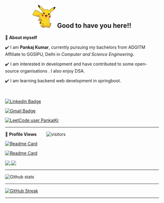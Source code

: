 <!-- README FILE CODE -->



<!-- WAKING HAND WITH GOOD TO HAVE YOU TEXT-->
<h2 align=center><img src="https://github.com/Pankaj4398/Pankaj4398/blob/11f6a59a38ee36e47c1861b0a09c0e312858a118/Resources/pikachu-pokemon.gif" width="75" height="75"/> Good to have you here!!</h2>


<!--ABOUT ME CODE-->
🌱 **About myself**
<br>

✔️ I am **Pankaj Kumar**, currently pursuing my bachelors from ADGITM Affiliate to GGSIPU, Delhi in *Computer and Science Engineering*. <br>

✔️ I am interested in development and have contributed to some open-source organisations . I also enjoy DSA. <br>

✔️ I am learning backend web development in springboot.<br>


<br>



<!-- SOCAIL MEDIA HANDLES -->
[![Linkedin Badge](https://img.shields.io/badge/-PankajKumar-blue?style=flat-square&logo=Linkedin&logoColor=white&link=https://www.linkedin.com/in/pankaj-kumar-732956174/)](https://www.linkedin.com/in/pankaj-kumar-732956174/)

[![Gmail Badge](https://img.shields.io/badge/-pk2018student@gmail.com-c14438?style=flat-square&logo=Gmail&logoColor=white&link=mailto:pk2018student@gmail.com)](mailto:pk2018student@gmail.com)

[![LeetCode user PankajKr](https://img.shields.io/badge/dynamic/json?style=for-the-badge&labelColor=black&color=%23ffa116&label=Solved&query=solvedOverTotal&url=https%3A%2F%2Fleetcode-badge.vercel.app%2Fapi%2Fusers%2FPankajKr&logo=leetcode&logoColor=yellow)](https://leetcode.com/PankajKr/)

---

<!-- STATISTICS ABOUT PROFILE -->


 
<!--  PROFILES VIEWS -->
🌱 **Profile Views**&nbsp;&nbsp;&nbsp;&nbsp;&nbsp;&nbsp;&nbsp;
![visitors](https://profile-counter.glitch.me/Pankaj4398/count.svg?align=center)

<!-- PINNED REPOS -->

[![Readme Card](https://github-readme-stats.vercel.app/api/pin/?username=Pankaj4398&repo=Object-Modeling-CodingGame-Jukebox&style=flat-square&theme=dark&show_icons=true)](https://github.com/Pankaj4398/Object-Modeling-CodingGame-Jukebox.git)

[![Readme Card](https://github-readme-stats.vercel.app/api/pin/?username=Pankaj4398&repo=QMoney&style=flat-square&theme=dark&show_icons=true)](https://github.com/Pankaj4398/QMoney.git)



<a href="https://github.com/Pankaj4398/Object-Modeling-CodingGame-Jukebox.git">
  <img align="center" src="https://github-readme-stats.vercel.app/api/pin/?username=Pankaj4398&repo=Object-Modeling-CodingGame-Jukebox&theme=dark&show_icons=true" />
</a>
<a href="https://github.com/Pankaj4398/QMoney.git">
  <img align="center" src="https://github-readme-stats.vercel.app/api/pin/?username=Pankaj4398&repo=QMoney&theme=dark&show_icons=true"/>
</a>
<hr>

<!-- GITHUB STATISTICS -->
![Github stats](https://github-readme-stats.vercel.app/api?username=Pankaj4398&show_icons=true&theme=radical)
 
 
 <hr>
 
<!--  CONTRIBUTION AND STREAK BLOCK -->
[![GitHub Streak](https://github-readme-streak-stats.herokuapp.com/?user=Pankaj4398&currStreakNum=2FD3EB&fire=pink&sideLabels=F00&theme=nightowl)](https://git.io/streak-stats)       
         

---
 
